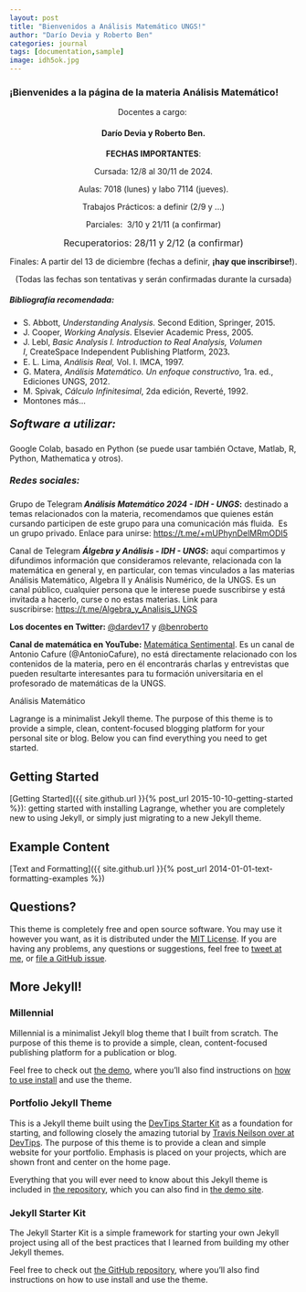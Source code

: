 ```yaml
---
layout: post
title: "Bienvenidos a Análisis Matemático UNGS!"
author: "Darío Devia y Roberto Ben"
categories: journal
tags: [documentation,sample]
image: idh5ok.jpg
---
```


### ¡Bienvenides a la página de la materia <strong>Análisis Matemático</strong>!</h4>
<p style="text-align: center;">Docentes a cargo: </p>
<h4 style="text-align: center;"><span><strong>Darío Devia</strong> </span>y<span> <strong>Roberto Ben</strong>.</span></h4>
<p style="text-align: center;"><strong>FECHAS IMPORTANTES</strong>:</p>
<p style="text-align: center;">Cursada: 12/8 al 30/11 de 2024.</p>
<p style="text-align: center;">Aulas: 7018 (lunes) y labo 7114 (jueves).</p>
<p style="text-align: center;">Trabajos Prácticos: a definir (2/9 y ...)</p>
<p id="yui_3_17_2_1_1677765448217_902" style="text-align: center;">Parciales: <span> 3/10 y 21/11 (</span><span>a confirmar)</span></p>
<p style="text-align: center;"><span style="font-size: 1rem;">Recuperatorios: <span>28/11 y 2/12</span><span> (<span>a confirmar</span>)</span></span></p>
<p style="text-align: center;">Finales: A partir del 13 de diciembre (fechas a definir, <strong>¡hay que inscribirse!</strong>).</p>
<p style="text-align: center;">(Todas las fechas son tentativas y serán confirmadas durante la cursada)</p>
<p style="text-align: center;"></p>
<h5><strong>Bibliografía recomendada:</strong></h5>
<ul>
<li><span><span>S. Abbott, <em>Understanding Analysis. </em>Second Edition, Springer, 2015.</span></span></li>
<li><span><span>J. Cooper, <em>Working Analysis</em>. Elsevier Academic Press, 2005.</span></span></li>
<li><span><span>J. Lebl, <em>Basic Analysis I. Introduction to Real Analysis, Volumen I</em>, </span></span>CreateSpace Independent Publishing Platform, 20<span lang="es-ES-u-co-trad" style="font-family: 'Palatino Linotype', serif; color: #000000; font-size: 1rem;">2</span><span lang="es-ES-u-co-trad" style="font-family: 'Palatino Linotype', serif; color: #000000; font-size: 1rem;">3</span><span lang="es-ES-u-co-trad" style="font-family: 'Palatino Linotype', serif; color: #000000; font-size: 1rem;">.</span></li>
<li><span>E. L. Lima, <em>Análisis Real, </em>Vol. I. IMCA, 1997.</span></li>
<li><span>G. Matera</span>, <em>Análisis Matemático. Un enfoque constructivo</em>, 1ra. ed., Ediciones UNGS, 2012.</li>
<li><span>M. Spivak</span><span class="a-size-extra-large">, <em>Cálculo Infinitesimal</em>, 2da edición, Reverté, 1992.</span></li>
<li><span class="a-size-extra-large">Montones más...</span></li>
</ul>
<h5><strong style="font-size: 1.25rem;">Software a utilizar:</strong></h5>
<p><span class="a-size-extra-large">Google Colab, basado en Python (se puede usar también Octave, Matlab, R, Python, Mathematica y otros).</span></p>
<h5><strong style="font-size: 1rem;">Redes sociales:</strong></h5>
<p><span class="a-size-extra-large">Grupo de Telegram<strong> <em>Análisis Matemático 2024 - IDH - UNGS</em>:</strong> </span><span class="a-size-extra-large">destinado a temas relacionados con la materia, recomendamos que quienes están cursando participen de este grupo para una comunicación más fluida.  Es un grupo privado. Enlace para unirse: <a href="https://t.me/+mUPhynDelMRmODI5" target="_blank">https://t.me/+mUPhynDelMRmODI5</a></span></p>
<p>Canal de Telegram <strong><em>Álgebra y Análisis - IDH - UNGS</em>:</strong> <span class="a-size-extra-large">aquí compartimos y difundimos información que consideramos relevante, relacionada con la matemática en general y, en particular, con temas vinculados a las materias Análisis Matemático, Algebra II y Análisis Numérico, de la UNGS. Es un canal público, cualquier persona que le interese puede suscribirse y está invitada a hacerlo, curse o no estas materias. Link para suscribirse: <a href="https://t.me/Algebra_y_Analisis_UNGS" target="_blank">https://t.me/Algebra_y_Analisis_UNGS</a></span></p>
<p><strong>Los docentes en Twitter:</strong> <a href="https://twitter.com/dardev17">@dardev17</a> y <a href="https://twitter.com/benroberto">@benroberto</a></p>
<p id="yui_3_17_2_1_1677763677325_49"><strong>Canal de matemática en YouTube:</strong> <a href="https://www.youtube.com/channel/UCFb0NNzmoP90LNG8_6RI-wg">Matemática Sentimental</a>. Es un canal de Antonio Cafure (@AntonioCafure), no está directamente relacionado con los contenidos de la materia, pero en él encontrarás charlas y entrevistas que pueden resultarte interesantes para tu formación universitaria en el profesorado de matemáticas de la UNGS.</p>

Análisis Matemático

Lagrange is a minimalist Jekyll theme. The purpose of this theme is to provide a simple, clean, content-focused blogging platform for your personal site or blog. Below you can find everything you need to get started.

## Getting Started

[Getting Started]({{ site.github.url }}{% post_url 2015-10-10-getting-started %}): getting started with installing Lagrange, whether you are completely new to using Jekyll, or simply just migrating to a new Jekyll theme.

## Example Content

[Text and Formatting]({{ site.github.url }}{% post_url 2014-01-01-text-formatting-examples %})

## Questions?

This theme is completely free and open source software. You may use it however you want, as it is distributed under the [MIT License](http://choosealicense.com/licenses/mit/). If you are having any problems, any questions or suggestions, feel free to [tweet at me](https://twitter.com/intent/tweet?text=My%question%about%Lagrange%is:%&amp;via=paululele), or [file a GitHub issue](https://github.com/lenpaul/lagrange/issues/new).

## More Jekyll!

### Millennial

Millennial is a minimalist Jekyll blog theme that I built from scratch. The purpose of this theme is to provide a simple, clean, content-focused publishing platform for a publication or blog.

Feel free to check out <a href="https://lenpaul.github.io/Millennial/" target="_blank">the demo</a>, where you’ll also find instructions on <a href="https://lenpaul.github.io/Millennial/documentation/getting-started.html">how to use install</a> and use the theme.

### Portfolio Jekyll Theme

This is a Jekyll theme built using the [DevTips Starter Kit](http://devtipsstarterkit.com/) as a foundation for starting, and following closely the amazing tutorial by [Travis Neilson over at DevTips](https://www.youtube.com/watch?v=T6jKLsxbFg4&list=PL0CB3OvPhDA_STygmp3sDenx3UpdOMk7P). The purpose of this theme is to provide a clean and simple website for your portfolio. Emphasis is placed on your projects, which are shown front and center on the home page.

Everything that you will ever need to know about this Jekyll theme is included in [the repository](https://github.com/LeNPaul/portfolio-jekyll-theme), which you can also find in [the demo site](https://lenpaul.github.io/portfolio-jekyll-theme/).

### Jekyll Starter Kit

The Jekyll Starter Kit is a simple framework for starting your own Jekyll project using all of the best practices that I learned from building my other Jekyll themes.

Feel free to check out <a href="https://github.com/LeNPaul/jekyll-starter-kit" target="_blank">the GitHub repository</a>, where you’ll also find instructions on how to use install and use the theme.
